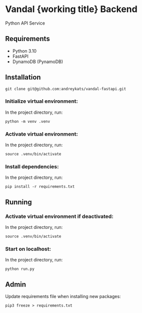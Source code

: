 # Vandal {working title} Backend
Python API Service

## Requirements

* Python 3.10
* FastAPI
* DynamoDB (PynamoDB)


## Installation

```
git clone git@github.com:andreykats/vandal-fastapi.git
```

### Initialize virtual environment:
In the project directory, run:

```
python -m venv .venv
```

### Activate virtual environment:
In the project directory, run:

```
source .venv/bin/activate
```

### Install dependencies:

In the project directory, run:

```
pip install -r requirements.txt
```

## Running

### Activate virtual environment if deactivated:
In the project directory, run:

```
source .venv/bin/activate
```


### Start on localhost:
In the project directory, run:
```
python run.py
```

## Admin
Update requirements file when installing new packages:
```
pip3 freeze > requirements.txt
```